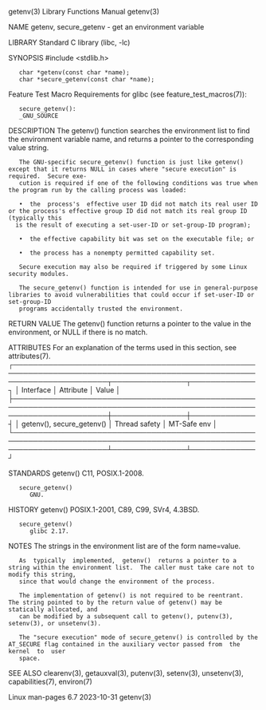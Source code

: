 getenv(3)							   Library Functions Manual							     getenv(3)

NAME
       getenv, secure_getenv - get an environment variable

LIBRARY
       Standard C library (libc, -lc)

SYNOPSIS
       #include <stdlib.h>

       char *getenv(const char *name);
       char *secure_getenv(const char *name);

   Feature Test Macro Requirements for glibc (see feature_test_macros(7)):

       secure_getenv():
	   _GNU_SOURCE

DESCRIPTION
       The getenv() function searches the environment list to find the environment variable name, and returns a pointer to the corresponding value string.

       The GNU-specific secure_getenv() function is just like getenv() except that it returns NULL in cases where "secure execution" is required.  Secure exe‐
       cution is required if one of the following conditions was true when the program run by the calling process was loaded:

       •  the  process's  effective user ID did not match its real user ID or the process's effective group ID did not match its real group ID (typically this
	  is the result of executing a set-user-ID or set-group-ID program);

       •  the effective capability bit was set on the executable file; or

       •  the process has a nonempty permitted capability set.

       Secure execution may also be required if triggered by some Linux security modules.

       The secure_getenv() function is intended for use in general-purpose libraries to avoid vulnerabilities that could occur if set-user-ID or  set-group-ID
       programs accidentally trusted the environment.

RETURN VALUE
       The getenv() function returns a pointer to the value in the environment, or NULL if there is no match.

ATTRIBUTES
       For an explanation of the terms used in this section, see attributes(7).
       ┌───────────────────────────────────────────────────────────────────────────────────────────────────────────────────────┬───────────────┬─────────────┐
       │ Interface													       │ Attribute     │ Value	     │
       ├───────────────────────────────────────────────────────────────────────────────────────────────────────────────────────┼───────────────┼─────────────┤
       │ getenv(), secure_getenv()											       │ Thread safety │ MT-Safe env │
       └───────────────────────────────────────────────────────────────────────────────────────────────────────────────────────┴───────────────┴─────────────┘

STANDARDS
       getenv()
	      C11, POSIX.1-2008.

       secure_getenv()
	      GNU.

HISTORY
       getenv()
	      POSIX.1-2001, C89, C99, SVr4, 4.3BSD.

       secure_getenv()
	      glibc 2.17.

NOTES
       The strings in the environment list are of the form name=value.

       As  typically  implemented,  getenv()  returns a pointer to a string within the environment list.  The caller must take care not to modify this string,
       since that would change the environment of the process.

       The implementation of getenv() is not required to be reentrant.	The string pointed to by the return value of getenv() may be statically allocated, and
       can be modified by a subsequent call to getenv(), putenv(3), setenv(3), or unsetenv(3).

       The "secure execution" mode of secure_getenv() is controlled by the AT_SECURE flag contained in the auxiliary vector passed from	 the  kernel  to  user
       space.

SEE ALSO
       clearenv(3), getauxval(3), putenv(3), setenv(3), unsetenv(3), capabilities(7), environ(7)

Linux man-pages 6.7							  2023-10-31								     getenv(3)
